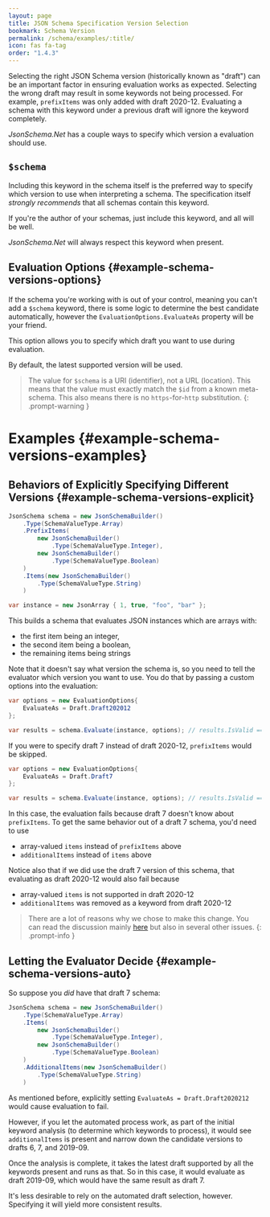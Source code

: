 ```yaml
---
layout: page
title: JSON Schema Specification Version Selection
bookmark: Schema Version
permalink: /schema/examples/:title/
icon: fas fa-tag
order: "1.4.3"
---
```

Selecting the right JSON Schema version (historically known as "draft") can be an important factor in ensuring evaluation works as expected.  Selecting the wrong draft may result in some keywords not being processed.  For example, `prefixItems` was only added with draft 2020-12.  Evaluating a schema with this keyword under a previous draft will ignore the keyword completely.

*JsonSchema.Net* has a couple ways to specify which version a evaluation should use.

## `$schema`

Including this keyword in the schema itself is the preferred way to specify which version to use when interpreting a schema.  The specification itself _strongly recommends_ that all schemas contain this keyword.

If you're the author of your schemas, just include this keyword, and all will be well.

*JsonSchema.Net* will always respect this keyword when present.

## Evaluation Options {#example-schema-versions-options}

If the schema you're working with is out of your control, meaning you can't add a `$schema` keyword, there is some logic to determine the best candidate automatically, however the `EvaluationOptions.EvaluateAs` property will be your friend.

This option allows you to specify which draft you want to use during evaluation.

By default, the latest supported version will be used.

> The value for `$schema` is a URI (identifier), not a URL (location).  This means that the value must exactly match the `$id` from a known meta-schema.  This also means there is no `https`-for-`http` substitution.
{: .prompt-warning }

# Examples {#example-schema-versions-examples}

## Behaviors of Explicitly Specifying Different Versions {#example-schema-versions-explicit}

```c#
JsonSchema schema = new JsonSchemaBuilder()
    .Type(SchemaValueType.Array)
    .PrefixItems(
        new JsonSchemaBuilder()
            .Type(SchemaValueType.Integer),
        new JsonSchemaBuilder()
            .Type(SchemaValueType.Boolean)
    )
    .Items(new JsonSchemaBuilder()
        .Type(SchemaValueType.String)
    )

var instance = new JsonArray { 1, true, "foo", "bar" };
```

This builds a schema that evaluates JSON instances which are arrays with:

- the first item being an integer,
- the second item being a boolean,
- the remaining items being strings

Note that it doesn't say what version the schema is, so you need to tell the evaluator which version you want to use.  You do that by passing a custom options into the evaluation:

```c#
var options = new EvaluationOptions{
    EvaluateAs = Draft.Draft202012
};

var results = schema.Evaluate(instance, options); // results.IsValid == true
```

If you were to specify draft 7 instead of draft 2020-12, `prefixItems` would be skipped.

```c#
var options = new EvaluationOptions{
    EvaluateAs = Draft.Draft7
};

var results = schema.Evaluate(instance, options); // results.IsValid == false
```

In this case, the evaluation fails because draft 7 doesn't know about `prefixItems`.  To get the same behavior out of a draft 7 schema, you'd need to use

- array-valued `items` instead of `prefixItems` above
- `additionalItems` instead of `items` above

Notice also that if we did use the draft 7 version of this schema, that evaluating as draft 2020-12 would also fail because

- array-valued `items` is not supported in draft 2020-12
- `additionalItems` was removed as a keyword from draft 2020-12

> There are a lot of reasons why we chose to make this change.  You can read the discussion mainly [here](https://github.com/json-schema-org/json-schema-spec/issues/864) but also in several other issues.
{: .prompt-info }

## Letting the Evaluator Decide {#example-schema-versions-auto}

So suppose you _did_ have that draft 7 schema:

```c#
JsonSchema schema = new JsonSchemaBuilder()
    .Type(SchemaValueType.Array)
    .Items(
        new JsonSchemaBuilder()
            .Type(SchemaValueType.Integer),
        new JsonSchemaBuilder()
            .Type(SchemaValueType.Boolean)
    )
    .AdditionalItems(new JsonSchemaBuilder()
        .Type(SchemaValueType.String)
    )
```

As mentioned before, explicitly setting `EvaluateAs = Draft.Draft2020212` would cause evaluation to fail.

However, if you let the automated process work, as part of the initial keyword analysis (to determine which keywords to process), it would see `additionalItems` is present and narrow down the candidate versions to drafts 6, 7, and 2019-09.

Once the analysis is complete, it takes the latest draft supported by all the keywords present and runs as that.  So in this case, it would evaluate as draft 2019-09, which would have the same result as draft 7.

It's less desirable to rely on the automated draft selection, however.  Specifying it will yield more consistent results.
